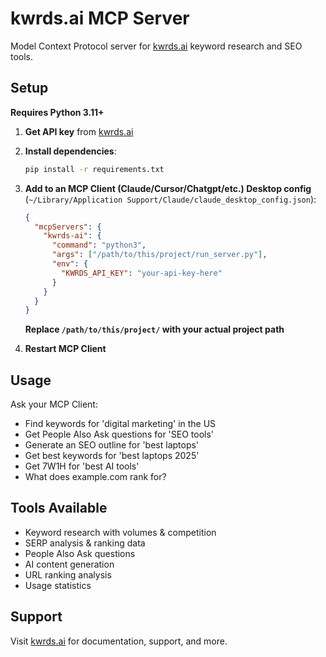 # kwrds.ai MCP Server

Model Context Protocol server for [kwrds.ai](https://www.kwrds.ai) keyword research and SEO tools.

## Setup

**Requires Python 3.11+**

1. **Get API key** from [kwrds.ai](https://www.kwrds.ai/api/documentation/API_Key_Setup)

2. **Install dependencies**:
   ```bash
   pip install -r requirements.txt
   ```

3. **Add to an MCP Client (Claude/Cursor/Chatgpt/etc.) Desktop config** (`~/Library/Application Support/Claude/claude_desktop_config.json`):
   ```json
   {
     "mcpServers": {
       "kwrds-ai": {
         "command": "python3",
         "args": ["/path/to/this/project/run_server.py"],
         "env": {
           "KWRDS_API_KEY": "your-api-key-here"
         }
       }
     }
   }
   ```
   
   **Replace `/path/to/this/project/` with your actual project path**

4. **Restart MCP Client**

## Usage

Ask your MCP Client:
- Find keywords for 'digital marketing' in the US
- Get People Also Ask questions for 'SEO tools'
- Generate an SEO outline for 'best laptops'
- Get best keywords for 'best laptops 2025'
- Get 7W1H for 'best AI tools'
- What does example.com rank for?

## Tools Available

- Keyword research with volumes & competition
- SERP analysis & ranking data
- People Also Ask questions
- AI content generation
- URL ranking analysis
- Usage statistics

## Support

Visit [kwrds.ai](https://www.kwrds.ai) for documentation, support, and more.
